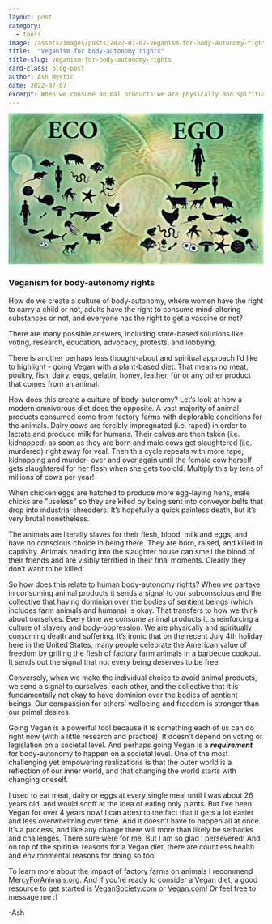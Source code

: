 ```yaml
---
layout: post
category:
  - tools
image: /assets/images/posts/2022-07-07-veganism-for-body-autonomy-rights/eco_over_ego.JPG
title:  "Veganism for body-autonomy rights"
title-slug: veganism-for-body-autonomy-rights
card-class: blog-post
author: Ash Mystic
date: 2022-07-07
excerpt: When we consume animal products we are physically and spiritually consuming death and suffering.
---
```


<img class="post-image-fullwidth" src="/assets/images/posts/2022-07-07-veganism-for-body-autonomy-rights/eco_over_ego.JPG" alt="eco over eco animal rights vegan sustainable"/>


### Veganism for body-autonomy rights

How do we create a culture of body-autonomy, where women have the right to carry a child or not, adults have the right to consume mind-altering substances or not, and everyone has the right to get a vaccine or not?

There are many possible answers, including state-based solutions like voting, research, education, advocacy, protests, and lobbying.

There is another perhaps less thought-about and spiritual approach I’d like to highlight - going Vegan with a plant-based diet. That means no meat, poultry, fish, dairy, eggs, gelatin, honey, leather, fur or any other product that comes from an animal.

How does this create a culture of body-autonomy? Let’s look at how a modern omnivorous diet does the opposite. A vast majority of animal products consumed come from factory farms with deplorable conditions for the animals. Dairy cows are forcibly impregnated (i.e. raped) in order to lactate and produce milk for humans. Their calves are then taken (i.e. kidnapped) as soon as they are born and male cows get slaughtered (i.e. murdered) right away for veal. Then this cycle repeats with more rape, kidnapping and murder- over and over again until the female cow herself gets slaughtered for her flesh when she gets too old. Multiply this by tens of millions of cows per year!

When chicken eggs are hatched to produce more egg-laying hens, male chicks are "useless" so they are killed by being sent into conveyor belts that drop into industrial shredders. It’s hopefully a quick painless death, but it’s very brutal nonetheless.

The animals are literally slaves for their flesh, blood, milk and eggs, and have no conscious choice in being there. They are born, raised, and killed in captivity. Animals heading into the slaughter house can smell the blood of their friends and are visibly terrified in their final moments. Clearly they don’t want to be killed.

So how does this relate to human body-autonomy rights? When we partake in consuming animal products it sends a signal to our subconscious and the collective that having dominion over the bodies of sentient beings (which includes farm animals and humans) is okay. That transfers to how we think about ourselves. Every time we consume animal products it is reinforcing a culture of slavery and body-oppression. We are physically and spiritually consuming death and suffering. It’s ironic that on the recent July 4th holiday here in the United States, many people celebrate the American value of freedom by grilling the flesh of factory farm animals in a barbecue cookout. It sends out the signal that not every being deserves to be free.

Conversely, when we make the individual choice to avoid animal products, we send a signal to ourselves, each other, and the collective that it is fundamentally not okay to have dominion over the bodies of sentient beings. Our compassion for others’ wellbeing and freedom is stronger than our primal desires.

Going Vegan is a powerful tool because it is something each of us can do right now (with a little research and practice). It doesn’t depend on voting or legislation on a societal level. And perhaps going Vegan is a ***requirement*** for body-autonomy to happen on a societal level. One of the most challenging yet empowering realizations is that the outer world is a reflection of our inner world, and that changing the world starts with changing oneself.

I used to eat meat, dairy or eggs at every single meal until I was about 26 years old, and would scoff at the idea of eating only plants. But I’ve been Vegan for over 4 years now! I can attest to the fact that it gets a lot easier and less overwhelming over time. And it doesn’t have to happen all at once. It’s a process, and like any change there will more than likely be setbacks and challenges. There sure were for me. But I am so glad I persevered! And on top of the spiritual reasons for a Vegan diet, there are countless health and environmental reasons for doing so too!

To learn more about the impact of factory farms on animals I recommend [MercyForAnimals.org](https://mercyforanimals.org). And if you’re ready to consider a Vegan diet, a good resource to get started is [VeganSociety.com](https://www.vegansociety.com) or [Vegan.com](https://Vegan.com)! Or feel free to message me :)

-Ash
